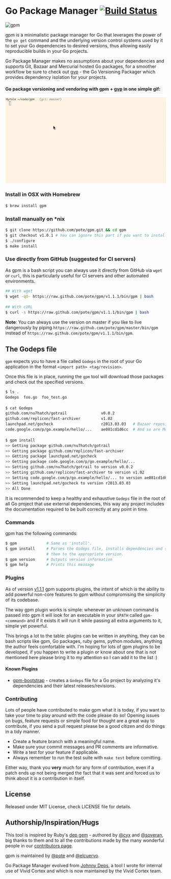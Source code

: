 # Go Package Manager [![Build Status](https://travis-ci.org/pote/gpm.png?branch=master)](https://travis-ci.org/pote/gpm)

![gpm](http://f.cl.ly/items/2r0a3S140z2g0d0A411X/gpm.png)

gpm is a minimalistic package manager for Go that leverages the power of the `go get` command and the underlying version control systems used by it to set your Go dependencies to desired versions, thus allowing easily reproducible builds in your Go projects.

Go Package Manager makes no assumptions about your dependencies and supports Git, Bazaar and Mercurial hosted Go packages, for a smoother workflow be sure to check out [gvp](https://github.com/pote/gvp) - the Go Versioning Packager which  provides dependency isolation for your projects.

#### Go package versioning and vendoring with gpm + [gvp](https://github.com/pote/gvp) in one simple gif:

![gpm + gvp](./gpm_install.gif)


### Install in OSX with Homebrew

```bash
$ brew install gpm
```

### Install manually on *nix

```bash
$ git clone https://github.com/pote/gpm.git && cd gpm
$ git checkout v1.0.1 # You can ignore this part if you want to install HEAD.
$ ./configure
$ make install
```

### Use directly from GitHub (suggested for CI servers)

As gpm is a bash script you can always use it directly from GitHub via `wget` or `curl`, this is particularly useful for CI servers and other automated environments. 

```bash
## With wget
$ wget -qO- https://raw.github.com/pote/gpm/v1.1.1/bin/gpm | bash

## With cURL
$ curl -s https://raw.github.com/pote/gpm/v1.1.1/bin/gpm | bash
```

**Note**: You can always use the version on master if you like to live dangerously by piping `https://raw.github.com/pote/gpm/master/bin/gpm` instead of `https://raw.github.com/pote/gpm/v1.1.1/bin/gpm`.

## The Godeps file

`gpm` expects you to have a file called `Godeps` in the root of your Go application in the format `<import path> <tag/revision>`.

Once this file is in place, running the `gpm` tool will download those packages and check out the specified versions.

```bash
$ ls .
Godeps  foo.go  foo_test.go

$ cat Godeps
github.com/nu7hatch/gotrail               v0.0.2
github.com/replicon/fast-archiver         v1.02
launchpad.net/gocheck                     r2013.03.03   # Bazaar repositories are supported
code.google.com/p/go.example/hello/...    ae081cd1d6cc  # And so are Mercurial ones

$ gpm install
>> Getting package github.com/nu7hatch/gotrail
>> Getting package github.com/replicon/fast-archiver
>> Getting package launchpad.net/gocheck
>> Getting package code.google.com/p/go.example/hello/...
>> Setting github.com/nu7hatch/gotrail to version v0.0.2
>> Setting github.com/replicon/fast-archiver to version v1.02
>> Setting code.google.com/p/go.example/hello/... to version ae081cd1d6cc
>> Setting launchpad.net/gocheck to version r2013.03.03
>> All Done
```

It is recommended to keep a healthy and exhaustive `Godeps` file in the root of all Go project that use external dependencies,
this way any project includes the documentation required to be built correctly at any point in time.


### Commands

gpm has the following commands:

```bash
$ gpm             # Same as 'install'.
$ gpm install     # Parses the Godeps file, installs dependencies and sets
                  # them to the appropriate version.
$ gpm version     # Outputs version information
$ gpm help        # Prints this message
```

### Plugins

As of version [v1.1.1](https://github.com/pote/gpm/releases/tag/v1.1.1) gpm supports plugins, the intent of which is the ability to add powerful non-core features to gpm without compromising the simplicity of its codebase. 

The way gpm plugin works is simple: whenever an unknown command is passed into gpm it will look for an executable in your `$PATH` called `gpm-<command>` and if it exists it will run it while passing all extra arguments to it, simple yet powerful.

This brings a lot to the table: plugins can be written in anything, they can be bash scripts like gpm, Go packages, ruby gems, python modules, anything the author feels comfortable with. I'm hoping for lots of gpm plugins to be developed, if you happen to write a plugin or know about one that is not mentioned here please bring it to my attention so I can add it to the list :)

#### Known Plugins


* [gpm-bootstrap](https://github.com/pote/gpm-bootstrap) - creates a `Godeps` file for a Go project by analyzing it's dependencies and their latest releases/revisions.


### Contributing

Lots of people have contributed to make gpm what it is today, if you want to take your time to play around
with the code please do so! Opening issues on bugs, feature requests or simple food for thought are a great
way to contribute, if you send a pull request please be a good citizen and do things in a tidy manner.

* Create a feature branch with a meaningful name.
* Make sure your commit messages and PR comments are informative.
* Write a test for your feature if applicable.
* Always remember to run the test suite with `make test` before comitting.

Either way, thank you **very** much for any form of contribution, even if a patch ends up not being merged
the fact that it was sent and forced us to think about it is a contribution in itself.

## License

Released under MIT License, check LICENSE file for details.

## Authorship/Inspiration/Hugs

This tool is inspired by Ruby's [dep gem](http://cyx.github.io/dep/) - authored by [@cyx](http://cyx.is/) and [@soveran](http://soveran.com/), big thanks to them and to all the contributions made by the many wonderful people in our [contributors page](https://github.com/pote/gpm/graphs/contributors).

gpm is maintained by [@pote](https://github.com/pote) and [@elcuervo](https:/github.com/elcuervo).

Go Package Manager evolved from [Johnny Deps](https://github.com/VividCortex/johnny-deps), a tool I wrote for internal use of Vivid Cortex and which is now maintained by the Vivid Cortex team.
